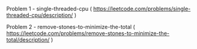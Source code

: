 Problem 1 - single-threaded-cpu ( https://leetcode.com/problems/single-threaded-cpu/description/ )

Problem 2 - remove-stones-to-minimize-the-total ( https://leetcode.com/problems/remove-stones-to-minimize-the-total/description/ )